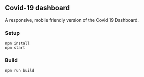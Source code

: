 ## Covid-19 dashboard

A responsive, mobile friendly version of the Covid 19 Dashboard.

### Setup
````
npm install
npm start
````

### Build
```` npm run build ````
